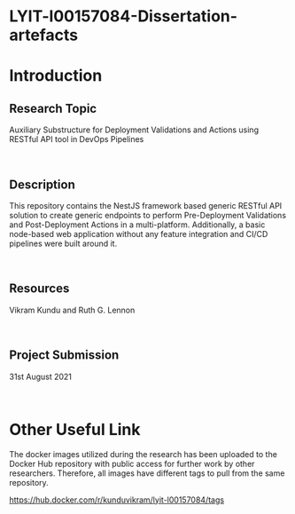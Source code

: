 # LYIT-l00157084-Dissertation-artefacts


# Introduction


## Research Topic
Auxiliary Substructure for Deployment Validations and Actions using RESTful API tool in DevOps Pipelines

<br />

## Description
This repository contains the NestJS framework based generic RESTful API solution to create generic endpoints to perform Pre-Deployment Validations and Post-Deployment Actions in a multi-platform. Additionally, a basic node-based web application without any feature integration and CI/CD pipelines were built around it.

<br />

## Resources
Vikram Kundu and Ruth G. Lennon

<br />

## Project Submission
31st August 2021

<br />

# Other Useful Link
The docker images utilized during the research has been uploaded to the Docker Hub repository with public access for further work by other researchers. Therefore, all images have different tags to pull from the same repository.

https://hub.docker.com/r/kunduvikram/lyit-l00157084/tags
